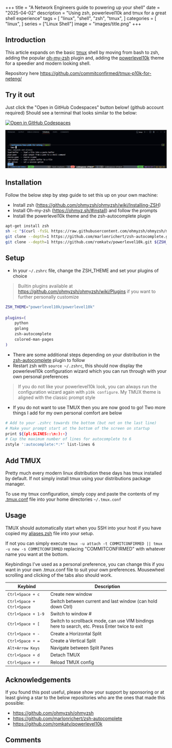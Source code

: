 +++
title = "A Network Engineers guide to powering up your shell"
date = "2025-04-02"
description = "Using zsh, powerlevel10k and tmux for a great shell experience"
tags = [
    "linux",
    "shell",
    "zsh",
    "tmux",
]
categories = [
    "linux",
]
series = ["Linux Shell"]
image = "images/title.png"
+++

## Introduction

This article expands on the basic [tmux](https://github.com/commitconfirmed/tmux-for-neteng) shell by moving from bash to zsh, adding the popular [oh-my-zsh](https://github.com/ohmyzsh/ohmyzsh) plugin and, adding the [powerlevel10k](https://github.com/romkatv/powerlevel10k) theme for a speedier and modern looking shell.

Repository here https://github.com/commitconfirmed/tmux-p10k-for-neteng/

## Try it out

Just click the "Open in GitHub Codespaces" button below! (github account required) Should see a terminal that looks similar to the below:

[![Open in GitHub Codespaces](https://github.com/codespaces/badge.svg)](https://codespaces.new/commitconfirmed/tmux-p10k-for-neteng?quickstart=1&devcontainer_path=.devcontainer%2Fdevcontainer.json)

<img src="images/title.png" alt="Codespaces terminal window">

## Installation

Follow the below step by step guide to set this up on your own machine:

- Install zsh (https://github.com/ohmyzsh/ohmyzsh/wiki/Installing-ZSH) 
- Install Oh-my-zsh (https://ohmyz.sh/#install) and follow the prompts
- Install the powerlevel10k theme and the zsh-autocomplete plugin

```sh
apt-get install zsh
sh -c "$(curl -fsSL https://raw.githubusercontent.com/ohmyzsh/ohmyzsh/master/tools/install.sh)"
git clone --depth=1 https://github.com/marlonrichert/zsh-autocomplete.git ${ZSH_CUSTOM:-$HOME/.oh-my-zsh/custom}/plugins/zsh-autocomplete
git clone --depth=1 https://github.com/romkatv/powerlevel10k.git ${ZSH_CUSTOM:-$HOME/.oh-my-zsh/custom}/themes/powerlevel10k
```

## Setup

- In your `~/.zshrc` file, change the ZSH_THEME and set your plugins of choice

> Builtin plugins available at https://github.com/ohmyzsh/ohmyzsh/wiki/Plugins if you want to further personally customize 

```sh
ZSH_THEME="powerlevel10k/powerlevel10k"

plugins=(
    python
    golang
    zsh-autocomplete
    colored-man-pages
)
```

- There are some additional steps depending on your distribution in the [zsh-autocomplete](https://github.com/marlonrichert/zsh-autocomplete) plugin to follow
- Restart zsh with `source ~/.zshrc`, this should now display the powerlevel10k configuration wizard which you can run through with your own personal preferences

> If you do not like your powerlevel10k look, you can always run the configuration wizard again with `p10k configure`. 
> My TMUX theme is aligned with the classic prompt style

- If you do not want to use TMUX then you are now good to go! Two more things I add for my own personal comfort are below

```sh
# Add to your .zshrc towards the bottom (but not on the last line)
# Make your prompt start at the bottom of the screen on startup
print ${(pl:$LINES::\n:):-}
# Cap the maximum number of lines for autocomplete to 6
zstyle ':autocomplete:*:*' list-lines 6
```

## Add TMUX

Pretty much every modern linux distribution these days has tmux installed by default. If not simply install tmux using your distributions package manager.

To use my tmux configuration, simply copy and paste the contents of my [.tmux.conf](https://github.com/commitconfirmed/tmux-p10k-for-neteng/blob/main/.tmux.conf) file into your home directories `~/.tmux.conf`

## Usage

TMUX should automatically start when you SSH into your host if you have copied my [aliases.zsh](https://github.com/commitconfirmed/tmux-p10k-for-neteng/blob/main/aliases.zsh) file into your setup. 

If not you can simply execute `tmux -u attach -t COMMITCONFIRMED || tmux -u new -s COMMITCONFIRMED` replacing "COMMITCONFIRMED" with whatever name you want at the bottom. 

Keybindings I've used as a personal preference, you can change this if you want in your own .tmux.conf file to suit your own preferences. Mousewheel scrolling and clicking of the tabs also should work.

| Keybind | Description |
| ------------------------- | --- |
| `Ctrl+Space + c` | Create new window |
| `Ctrl+Space + Ctrl+Space` | Switch between current and last window (can hold down Ctrl) |
| `Ctrl+Space + 1-9` | Switch to window # |
| `Ctrl+Space + [` | Switch to scrollback mode, can use VIM bindings here to search, etc. Press Enter twice to exit |
| `Ctrl+Space + -` | Create a Horizontal Split |
| `Ctrl+Space + =` | Create a Vertical Split |
| `Alt+Arrow Keys` | Navigate between Split Panes |
| `Ctrl+Space + d` | Detach TMUX |
| `Ctrl+Space + r` | Reload TMUX config |

## Acknowledgements

If you found this post useful, please show your support by sponsoring or at least giving a star to the below repositories who are the ones that made this possible:

- https://github.com/ohmyzsh/ohmyzsh
- https://github.com/marlonrichert/zsh-autocomplete
- https://github.com/romkatv/powerlevel10k

## Comments